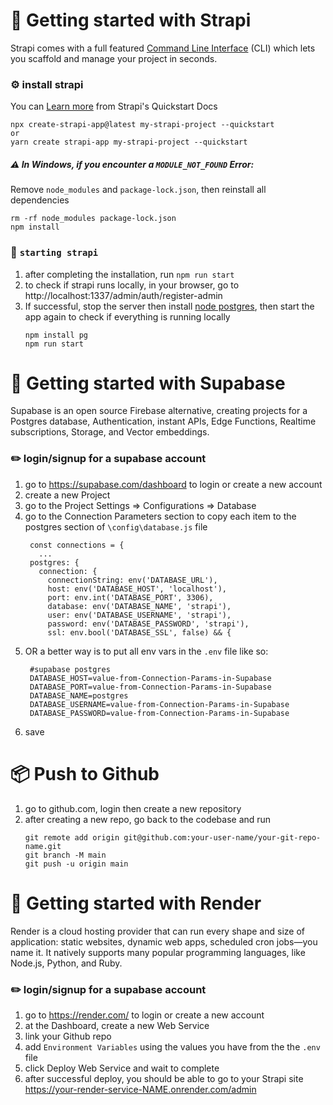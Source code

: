 # 🚀 Getting started with Strapi
Strapi comes with a full featured [Command Line Interface](https://docs.strapi.io/dev-docs/cli) (CLI) which lets you scaffold and manage your project in seconds.

### ⚙️ install strapi 

You can [Learn more](https://docs.strapi.io/dev-docs/quick-start) from Strapi's Quickstart Docs

```
npx create-strapi-app@latest my-strapi-project --quickstart
or
yarn create strapi-app my-strapi-project --quickstart
```

##### ⚠️ In Windows, if you encounter a `MODULE_NOT_FOUND` Error:
Remove `node_modules` and `package-lock.json`, then reinstall all dependencies
```
rm -rf node_modules package-lock.json
npm install
```

### 🚦 `starting strapi`
1. after completing the installation, run `npm run start` 
2. to check if strapi runs locally, in your browser, go to http://localhost:1337/admin/auth/register-admin
3. If successful, stop the server then install [node postgres](https://www.npmjs.com/package/pg), then start the app again to check if everything is running locally
   ```
   npm install pg
   npm run start
   ```



# 🚀 Getting started with Supabase
Supabase is an open source Firebase alternative, creating projects for a Postgres database, Authentication, instant APIs, Edge Functions, Realtime subscriptions, Storage, and Vector embeddings.

### ✏️ login/signup for a supabase account
1. go to https://supabase.com/dashboard to login or create a new account
2. create a new Project
3. go to the Project Settings ⇒ Configurations ⇒ Database
4. go to the Connection Parameters section to copy each item to the postgres section of `\config\database.js` file
   ```
    const connections = {
      ...
    postgres: {
      connection: {
        connectionString: env('DATABASE_URL'),
        host: env('DATABASE_HOST', 'localhost'),
        port: env.int('DATABASE_PORT', 3306),
        database: env('DATABASE_NAME', 'strapi'),
        user: env('DATABASE_USERNAME', 'strapi'),
        password: env('DATABASE_PASSWORD', 'strapi'),
        ssl: env.bool('DATABASE_SSL', false) && {

   ```
5. OR a better way is to put all env vars in the `.env` file like so:
   ```
    #supabase postgres
    DATABASE_HOST=value-from-Connection-Params-in-Supabase
    DATABASE_PORT=value-from-Connection-Params-in-Supabase
    DATABASE_NAME=postgres
    DATABASE_USERNAME=value-from-Connection-Params-in-Supabase
    DATABASE_PASSWORD=value-from-Connection-Params-in-Supabase

   ```
6. save

# 📦  Push to Github 
1. go to github.com, login then create a new repository
2. after creating a new repo, go back to the codebase and run
   ```
   git remote add origin git@github.com:your-user-name/your-git-repo-name.git
   git branch -M main
   git push -u origin main
   ```

# 🚀 Getting started with Render
Render is a cloud hosting provider that can run every shape and size of application: static websites, dynamic web apps, scheduled cron jobs—you name it. It natively supports many popular programming languages, like Node.js, Python, and Ruby.

### ✏️ login/signup for a supabase account
1. go to https://render.com/ to login or create a new account
2. at the Dashboard, create a new Web Service
3. link your Github repo
4. add `Environment Variables` using the values you have from the the `.env` file
5. click Deploy Web Service and wait to complete
6. after successful deploy, you should be able to go to your Strapi site https://your-render-service-NAME.onrender.com/admin
  


<!-- ## ⚙️ Deployment



## 📚 Learn more



## ✨ Community -->

